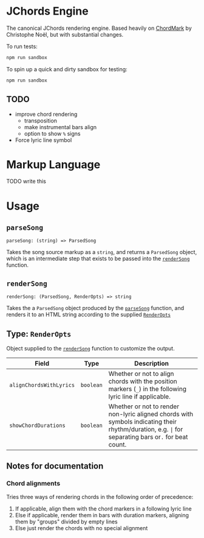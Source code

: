 # JChords Engine

The canonical JChords rendering engine. Based heavily on [ChordMark](https://github.com/no-chris/chord-mark/) by Christophe Noël, but with substantial changes.

To run tests:

```sh
npm run sandbox
```

To spin up a quick and dirty sandbox for testing:

```sh
npm run sandbox
```

## TODO

- improve chord rendering
  - transposition
  - make instrumental bars align
  - option to show `%` signs
- Force lyric line symbol

# Markup Language

TODO write this

# Usage

## `parseSong`

`parseSong: (string) => ParsedSong`

Takes the song source markup as a `string`, and returns a `ParsedSong` object, which is an intermediate step that exists to be passed into the [`renderSong`](#rendersong) function.

## `renderSong`

`renderSong: (ParsedSong, RenderOpts) => string`

Takes the a `ParsedSong` object produced by the [`parseSong`](#parsesong) function, and renders it to an HTML string according to the supplied [`RenderOpts`](#type-renderopts)

## Type: `RenderOpts`

Object supplied to the [`renderSong`](#rendersong) function to customize the output.

| Field                   | Type      | Description                                                                                                                                          |
| ----------------------- | --------- | ---------------------------------------------------------------------------------------------------------------------------------------------------- |
| `alignChordsWithLyrics` | `boolean` | Whether or not to align chords with the position markers (`_`) in the following lyric line if applicable.                                            |
| `showChordDurations`    | `boolean` | Whether or not to render non-lyric aligned chords with symbols indicating their rhythm/duration, e.g. `\|` for separating bars or`.` for beat count. |

## Notes for documentation

### Chord alignments

Tries three ways of rendering chords in the following order of precedence:

1. If applicable, align them with the chord markers in a following lyric line
1. Else if applicable, render them in bars with duration markers, aligning them by "groups" divided by empty lines
1. Else just render the chords with no special alignment
